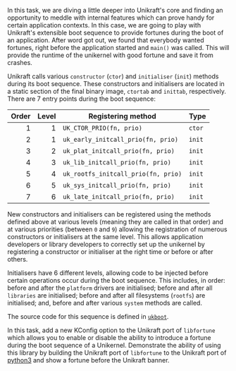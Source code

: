 In this task, we are diving a little deeper into Unikraft's core and finding an opportunity to meddle with internal features which can prove handy for certain application contexts.
In this case, we are going to play with Unikraft's extensible boot sequence to provide fortunes during the boot of an application.
After word got out, we found that everybody wanted fortunes, right before the application started and `main()` was called.
This will provide the runtime of the unikernel with good fortune and save it from crashes.

Unikraft calls various `constructor` (`ctor`) and `initialiser` (`init`) methods during its boot sequence.
These constructors and initialisers are located in a static section of the final binary image, `ctortab` and `inittab`, respectively.
There are 7 entry points during the boot sequence:

| Order | Level | Registering method                  | Type   |
|------:|------:|-------------------------------------|--------|
|     1 |     1 | `UK_CTOR_PRIO(fn, prio)`            | `ctor` |
|     2 |     1 | `uk_early_initcall_prio(fn, prio)`  | `init` |
|     3 |     2 | `uk_plat_initcall_prio(fn, prio)`   | `init` |
|     4 |     3 | `uk_lib_initcall_prio(fn, prio)`    | `init` |
|     5 |     4 | `uk_rootfs_initcall_prio(fn, prio)` | `init` |
|     6 |     5 | `uk_sys_initcall_prio(fn, prio)`    | `init` |
|     7 |     6 | `uk_late_initcall_prio(fn, prio)`   | `init` |

New constructors and initialisers can be registered using the methods defined above at various levels (meaning they are called in that order) and at various priorities (between `0` and `9`) allowing the registration of numerous constructors or initialisers at the same level.
This allows application developers or library developers to correctly set up the unikernel by registering a constructor or initialiser at the right time or before or after others.

Initialisers have 6 different levels, allowing code to be injected before certain operations occur during the boot sequence.
This includes, in order: before and after the `platform` drivers are initialised; before and after all `libraries` are initialised; before and after all filesystems (`rootfs`) are initialised; and, before and after various `system` methods are called.

The source code for this sequence is defined in [`ukboot`](https://github.com/unikraft/unikraft/blob/staging/lib/ukboot/boot.c).

In this task, add a new KConfig option to the Unikraft port of `libfortune` which allows you to enable or disable the ability to introduce a fortune during the boot sequence of a Unikernel.
Demonstrate the ability of using this library by building the Unikraft port of `libfortune` to the Unikraft port of [python3](https://github.com/unikraft/app-python3) and show a fortune before the Unikraft banner.
